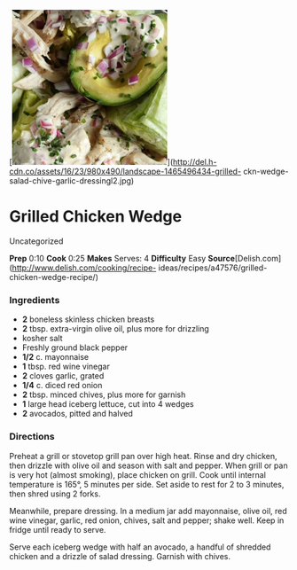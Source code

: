 ﻿

[![](./images/38454839-38f9-48c9-8f80-30e92be7b0a4.jpg)](http://del.h-cdn.co/assets/16/23/980x490/landscape-1465496434-grilled-
ckn-wedge-salad-chive-garlic-dressingl2.jpg)

#  Grilled Chicken Wedge

Uncategorized

 **Prep** 0:10 **Cook** 0:25 **Makes** Serves: 4 **Difficulty** Easy
**Source**[Delish.com](http://www.delish.com/cooking/recipe-
ideas/recipes/a47576/grilled-chicken-wedge-recipe/)

###  Ingredients

  * **2** boneless skinless chicken breasts
  *  **2** tbsp. extra-virgin olive oil, plus more for drizzling
  * kosher salt
  * Freshly ground black pepper
  *  **1/2** c. mayonnaise
  *  **1** tbsp. red wine vinegar
  *  **2** cloves garlic, grated
  *  **1/4** c. diced red onion
  *  **2** tbsp. minced chives, plus more for garnish
  *  **1** large head iceberg lettuce, cut into 4 wedges
  *  **2** avocados, pitted and halved

###  Directions

Preheat a grill or stovetop grill pan over high heat. Rinse and dry chicken,
then drizzle with olive oil and season with salt and pepper. When grill or pan
is very hot (almost smoking), place chicken on grill. Cook until internal
temperature is 165°, 5 minutes per side. Set aside to rest for 2 to 3 minutes,
then shred using 2 forks.

Meanwhile, prepare dressing. In a medium jar add mayonnaise, olive oil, red
wine vinegar, garlic, red onion, chives, salt and pepper; shake well. Keep in
fridge until ready to serve.

Serve each iceberg wedge with half an avocado, a handful of shredded chicken
and a drizzle of salad dressing. Garnish with chives.

